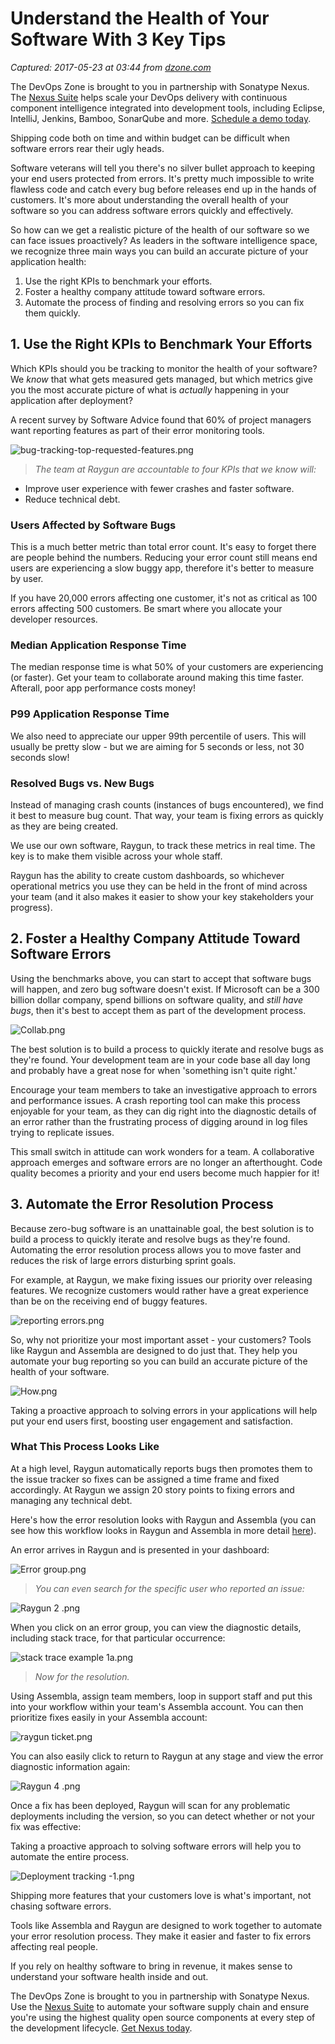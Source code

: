 # Understand the Health of Your Software With 3 Key Tips

_Captured: 2017-05-23 at 03:44 from [dzone.com](https://dzone.com/articles/understand-the-health-of-your-software-with-these?edition=299094&utm_source=Daily%20Digest&utm_medium=email&utm_campaign=dd%202017-05-22)_

The DevOps Zone is brought to you in partnership with Sonatype Nexus. The [Nexus Suite](https://dzone.com/go?i=146021&u=https%3A%2F%2Fwww.sonatype.com%2Fnexus-lifecycle%3Futm_source%3DDZONE%2520-%2520Nexus%2520Lifecycle%2520-%2520September%25202016%26utm_medium%3DDZONE%2520-%2520Nexus%2520Lifecycle%2520-%2520September%25202016%26utm_campaign%3DDZONE%2520-%2520Nexus%2520Lifecycle%2520-%2520September%25202016) helps scale your DevOps delivery with continuous component intelligence integrated into development tools, including Eclipse, IntelliJ, Jenkins, Bamboo, SonarQube and more. [Schedule a demo today](https://dzone.com/go?i=146021&u=https%3A%2F%2Fwww.sonatype.com%2Fnexus-lifecycle%3Futm_source%3DDZONE%2520-%2520Nexus%2520Lifecycle%2520-%2520September%25202016%26utm_medium%3DDZONE%2520-%2520Nexus%2520Lifecycle%2520-%2520September%25202016%26utm_campaign%3DDZONE%2520-%2520Nexus%2520Lifecycle%2520-%2520September%25202016).

Shipping code both on time and within budget can be difficult when software errors rear their ugly heads.

Software veterans will tell you there's no silver bullet approach to keeping your end users protected from errors. It's pretty much impossible to write flawless code and catch every bug before releases end up in the hands of customers. It's more about understanding the overall health of your software so you can address software errors quickly and effectively.

So how can we get a realistic picture of the health of our software so we can face issues proactively? As leaders in the software intelligence space, we recognize three main ways you can build an accurate picture of your application health:

  1. Use the right KPIs to benchmark your efforts.
  2. Foster a healthy company attitude toward software errors.
  3. Automate the process of finding and resolving errors so you can fix them quickly.

## **1\. Use the Right KPIs to Benchmark Your Efforts**

Which KPIs should you be tracking to monitor the health of your software? We _know_ that what gets measured gets managed, but which metrics give you the most accurate picture of what is _actually_ happening in your application after deployment?

A recent survey by Software Advice found that 60% of project managers want reporting features as part of their error monitoring tools.

![bug-tracking-top-requested-features.png](https://blog.assembla.com/hs-fs/hubfs/bug-tracking-top-requested-features.png?t=1495143447901&width=1953&name=bug-tracking-top-requested-features.png)

> _The team at Raygun are accountable to four KPIs that we know will:_

  * Improve user experience with fewer crashes and faster software.
  * Reduce technical debt.

### **Users Affected by Software Bugs**

This is a much better metric than total error count. It's easy to forget there are people behind the numbers. Reducing your error count still means end users are experiencing a slow buggy app, therefore it's better to measure by user.

If you have 20,000 errors affecting one customer, it's not as critical as 100 errors affecting 500 customers. Be smart where you allocate your developer resources.

### **Median Application Response Time**

The median response time is what 50% of your customers are experiencing (or faster). Get your team to collaborate around making this time faster. Afterall, poor app performance costs money!

### P99 Application Response Time

We also need to appreciate our upper 99th percentile of users. This will usually be pretty slow - but we are aiming for 5 seconds or less, not 30 seconds slow!

### **Resolved Bugs vs. New Bugs**

Instead of managing crash counts (instances of bugs encountered), we find it best to measure bug count. That way, your team is fixing errors as quickly as they are being created.

We use our own software, Raygun, to track these metrics in real time. The key is to make them visible across your whole staff.

Raygun has the ability to create custom dashboards, so whichever operational metrics you use they can be held in the front of mind across your team (and it also makes it easier to show your key stakeholders your progress).

## **2\. Foster a Healthy Company Attitude Toward Software Errors**

Using the benchmarks above, you can start to accept that software bugs will happen, and zero bug software doesn't exist. If Microsoft can be a 300 billion dollar company, spend billions on software quality, and _still have bugs_, then it's best to accept them as part of the development process.

![Collab.png](https://blog.assembla.com/hs-fs/hubfs/Collab.png?t=1495143447901&width=2001&height=1002&name=Collab.png)

The best solution is to build a process to quickly iterate and resolve bugs as they're found. Your development team are in your code base all day long and probably have a great nose for when 'something isn't quite right.'

Encourage your team members to take an investigative approach to errors and performance issues. A crash reporting tool can make this process enjoyable for your team, as they can dig right into the diagnostic details of an error rather than the frustrating process of digging around in log files trying to replicate issues.

This small switch in attitude can work wonders for a team. A collaborative approach emerges and software errors are no longer an afterthought. Code quality becomes a priority and your end users become much happier for it!

## **3\. Automate the Error Resolution Process**

Because zero-bug software is an unattainable goal, the best solution is to build a process to quickly iterate and resolve bugs as they're found. Automating the error resolution process allows you to move faster and reduces the risk of large errors disturbing sprint goals.

For example, at Raygun, we make fixing issues our priority over releasing features. We recognize customers would rather have a great experience than be on the receiving end of buggy features.

![reporting errors.png](https://blog.assembla.com/hs-fs/hubfs/reporting%20errors.png?t=1495143447901&width=1911&height=855&name=reporting%20errors.png)

So, why not prioritize your most important asset - your customers? Tools like Raygun and Assembla are designed to do just that. They help you automate your bug reporting so you can build an accurate picture of the health of your software.

![How.png](https://blog.assembla.com/hs-fs/hubfs/How.png?t=1495143447901&width=2001&height=1002&name=How.png)

Taking a proactive approach to solving errors in your applications will help put your end users first, boosting user engagement and satisfaction.

### **What This Process Looks Like**

At a high level, Raygun automatically reports bugs then promotes them to the issue tracker so fixes can be assigned a time frame and fixed accordingly. At Raygun we assign 20 story points to fixing errors and managing any technical debt.

Here's how the error resolution looks with Raygun and Assembla (you can see how this workflow looks in Raygun and Assembla in more detail [here](https://blog.assembla.com/raygun-integration)).

An error arrives in Raygun and is presented in your dashboard:

![Error group.png](https://blog.assembla.com/hs-fs/hubfs/Error%20group.png?t=1495143447901&width=1911&height=1116&name=Error%20group.png)

> _You can even search for the specific user who reported an issue:_

![Raygun 2 .png](https://blog.assembla.com/hs-fs/hubfs/Raygun%202%20.png?t=1495143447901&width=2001&height=1440&name=Raygun%202%20.png)

When you click on an error group, you can view the diagnostic details, including stack trace, for that particular occurrence:

![stack trace example 1a.png](https://blog.assembla.com/hs-fs/hubfs/stack%20trace%20example%201a.png?t=1495143447901&width=2001&height=777&name=stack%20trace%20example%201a.png)

> _Now for the resolution._

Using Assembla, assign team members, loop in support staff and put this into your workflow within your team's Assembla account. You can then prioritize fixes easily in your Assembla account:

![raygun ticket.png](https://blog.assembla.com/hs-fs/hubfs/raygun%20ticket.png?t=1495143447901&width=1911&height=747&name=raygun%20ticket.png)

You can also easily click to return to Raygun at any stage and view the error diagnostic information again:

![Raygun 4 .png](https://blog.assembla.com/hs-fs/hubfs/Raygun%204%20.png?t=1495143447901&width=2001&height=1269&name=Raygun%204%20.png)

Once a fix has been deployed, Raygun will scan for any problematic deployments including the version, so you can detect whether or not your fix was effective:

Taking a proactive approach to solving software errors will help you to automate the entire process.

![Deployment tracking -1.png](https://blog.assembla.com/hs-fs/hubfs/Deployment%20tracking%20-1.png?t=1495143447901&width=2001&height=1455&name=Deployment%20tracking%20-1.png)

Shipping more features that your customers love is what's important, not chasing software errors.

Tools like Assembla and Raygun are designed to work together to automate your error resolution process. They make it easier and faster to fix errors affecting real people.

If you rely on healthy software to bring in revenue, it makes sense to understand your software health inside and out.

The DevOps Zone is brought to you in partnership with Sonatype Nexus. Use the [Nexus Suite](https://dzone.com/go?i=146022&u=https%3A%2F%2Fwww.sonatype.com%2Fget-nexus-sonatype%3Futm_source%3DDZONE%2520-%2520Get%2520Nexus%2520-%2520September%25202016%26utm_medium%3DDZONE%2520-%2520Get%2520Nexus%2520-%2520September%25202016%26utm_campaign%3DDZONE%2520-%2520Get%2520Nexus%2520-%2520September%25202016) to automate your software supply chain and ensure you're using the highest quality open source components at every step of the development lifecycle. [Get Nexus today](https://dzone.com/go?i=146022&u=https%3A%2F%2Fwww.sonatype.com%2Fget-nexus-sonatype%3Futm_source%3DDZONE%2520-%2520Get%2520Nexus%2520-%2520September%25202016%26utm_medium%3DDZONE%2520-%2520Get%2520Nexus%2520-%2520September%25202016%26utm_campaign%3DDZONE%2520-%2520Get%2520Nexus%2520-%2520September%25202016).
